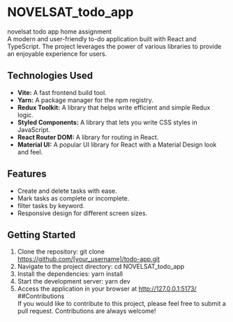 # NOVELSAT_todo_app
novelsat todo app home assignment  
A modern and user-friendly to-do application built with React and TypeScript. The project leverages the power of various libraries to provide an enjoyable experience   for users.  
  

## Technologies Used  
* __Vite:__ A fast frontend build tool.  
* __Yarn:__ A package manager for the npm registry.  
* __Redux Toolkit:__ A library that helps write efficient and simple Redux logic.  
* __Styled Components:__ A library that lets you write CSS styles in JavaScript.  
* __React Router DOM:__ A library for routing in React.  
* __Material UI:__ A popular UI library for React with a Material Design look and feel.  
## Features  
* Create and delete tasks with ease.  
* Mark tasks as complete or incomplete.  
* filter tasks by keyword.  
* Responsive design for different screen sizes.  
## Getting Started  
1. Clone the repository: git clone https://github.com/[your_username]/todo-app.git  
2. Navigate to the project directory: cd NOVELSAT_todo_app  
3. Install the dependencies: yarn install  
4. Start the development server: yarn dev  
5. Access the application in your browser at http://127.0.0.1:5173/  
##Contributions  
If you would like to contribute to this project, please feel free to submit a pull request. Contributions are always welcome!   
